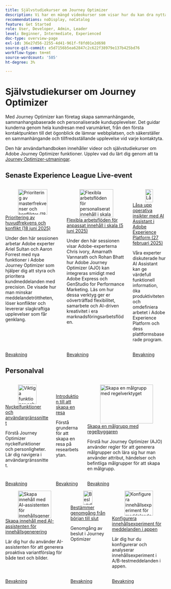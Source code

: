 ```yaml
---
title: Självstudiekurser om Journey Optimizer
description: Vi har en mängd videokurser som visar hur du kan dra nytta av fördelarna med Journey Optimizer.
recommendations: noDisplay, noCatalog
feature: Get Started
role: User, Developer, Admin, Leader
level: Beginner, Intermediate, Experienced
doc-type: overview-page
exl-id: 36e27d56-2255-4d41-961f-f8fd01e2d698
source-git-commit: e5d7156b5ea62847c2c622f38979e137b425bd76
workflow-type: tm+mt
source-wordcount: '585'
ht-degree: 3%

---
```



# Självstudiekurser om Journey Optimizer

Med Journey Optimizer kan företag skapa sammanhängande, sammanhangsbaserade och personaliserade kundupplevelser. Det guidar kunderna genom hela kundresan med varumärket, från den första kontaktpunkten till det ögonblick de lämnar webbplatsen, och säkerställer en sammanhängande och tillfredsställande upplevelse vid varje kontaktyta.

Den här användarhandboken innehåller videor och självstudiekurser om Adobe Journey Optimizer funktioner. Upplev vad du lärt dig genom att ta [Journey Optimizer-utmaningar](https://experienceleague.adobe.com/sv/docs/journey-optimizer-learn/challenges/introduction-and-prerequisites).

<div id="recs-overview-body-1"></div>
<div id="recs-overview-body-2"></div>
<div id="recs-overview-body-3"></div>
<div id="recs-overview-body-4"></div>
<div id="recs-overview-body-5"></div>
<div id="recs-overview-body-6"></div>



## Senaste Experience League Live-event

<!-- CARDS
* https://experienceleague.adobe.com/sv/docs/events/experience-league-live-recordings/episodes/exl-live-episode-06-18-25
  {title = Master Frequency Capping & Conflict Prioritization (June 18, 2025)}
  {description = In this session, Adobe experts Ariel Sultan and Aaron Forrest dove into new features in Adobe Journey Optimizer to help you govern and prioritize customer messages with precision. They showed how to reduce messaging fatigue, resolve conflicts, and deliver impactful experiences that resonate. }
* https://experienceleague.adobe.com/sv/docs/events/experience-league-live-recordings/episodes/exl-live-episode-40-2024-10-24
     {title = Agile Workflows for Personalized Content at Scale (June 05, 2025)}
     {description = In this session, Adobe experts Chris Ivory, Amarnath Vannarath, and Rohan Bhatt showcase how Adobe Journey Optimizer (AJO) seamlessly integrates with Adobe Express and GenStudio for Performance Marketing. Learn how these tools bring unparalleled flexibility, collaboration, and AI-powered creativity to your marketing workflows.}
* https://experienceleague.adobe.com/sv/docs/events/experience-league-live-recordings/episodes/exl-live-episode-02-27-25
     {title = Unlocking operational insights with AI Assistant in Adobe Experience Platform (February 27, 2025)}
     {description = ur experts discussed how AI Assistant can unlock valuable operational insights, boosting productivity and redefining work in Adobe Experience Platform and its platform-based applications.}

-->
<!-- START CARDS HTML - DO NOT MODIFY BY HAND -->
<div class="columns">
    <div class="column is-half-tablet is-half-desktop is-one-third-widescreen" aria-label="Master Frequency Capping & Conflict Prioritization (June 18, 2025)">
        <div class="card" style="height: 100%; display: flex; flex-direction: column; height: 100%;">
            <div class="card-image">
                <figure class="image x-is-16by9">
                    <a href="https://experienceleague.adobe.com/sv/docs/events/experience-league-live-recordings/episodes/exl-live-episode-06-18-25" title="Prioritering av masterfrekvenser och konflikter (18 juni 2025)" target="_blank" rel="referrer">
                        <img class="is-bordered-r-small" src="https://video.tv.adobe.com/v/3464052/?format=jpeg&nocache=1750720617792" alt="Prioritering av masterfrekvenser och konflikter (18 juni 2025)"
                             style="width: 100%; aspect-ratio: 16 / 9; object-fit: cover; overflow: hidden; display: block; margin: auto;">
                    </a>
                </figure>
            </div>
            <div class="card-content is-padded-small" style="display: flex; flex-direction: column; flex-grow: 1; justify-content: space-between;">
                <div class="top-card-content">
                    <p class="headline is-size-6 has-text-weight-bold">
                        <a href="https://experienceleague.adobe.com/sv/docs/events/experience-league-live-recordings/episodes/exl-live-episode-06-18-25" target="_blank" rel="referrer" title="Prioritering av masterfrekvenser och konflikter (18 juni 2025)">Prioritering av huvudfrekvens och konflikt (18 juni 2025)</a>
                    </p>
                    <p class="is-size-6">Under den här sessionen arbetar Adobe experter Ariel Sultan och Aaron Forrest med nya funktioner i Adobe Journey Optimizer som hjälper dig att styra och prioritera kundmeddelanden med precision. De visade hur man minskar meddelandetröttheten, löser konflikter och levererar slagkraftiga upplevelser som får genklang.</p>
                </div>
                <a href="https://experienceleague.adobe.com/sv/docs/events/experience-league-live-recordings/episodes/exl-live-episode-06-18-25" target="_blank" rel="referrer" class="spectrum-Button spectrum-Button--outline spectrum-Button--primary spectrum-Button--sizeM" style="align-self: flex-start; margin-top: 1rem;">
                    <span class="spectrum-Button-label has-no-wrap has-text-weight-bold">Bevakning</span>
                </a>
            </div>
        </div>
    </div>
    <div class="column is-half-tablet is-half-desktop is-one-third-widescreen" aria-label="Agile Workflows for Personalized Content at Scale (June 05, 2025)">
        <div class="card" style="height: 100%; display: flex; flex-direction: column; height: 100%;">
            <div class="card-image">
                <figure class="image x-is-16by9">
                    <a href="https://experienceleague.adobe.com/sv/docs/events/experience-league-live-recordings/episodes/exl-live-episode-40-2024-10-24" title="Flexibla arbetsflöden för personaliserat innehåll i skala (5 juni 2025)" target="_blank" rel="referrer">
                        <img class="is-bordered-r-small" src="https://video.tv.adobe.com/v/3436457?format=jpeg&nocache=1750720617807" alt="Flexibla arbetsflöden för personaliserat innehåll i skala (5 juni 2025)"
                             style="width: 100%; aspect-ratio: 16 / 9; object-fit: cover; overflow: hidden; display: block; margin: auto;">
                    </a>
                </figure>
            </div>
            <div class="card-content is-padded-small" style="display: flex; flex-direction: column; flex-grow: 1; justify-content: space-between;">
                <div class="top-card-content">
                    <p class="headline is-size-6 has-text-weight-bold">
                        <a href="https://experienceleague.adobe.com/sv/docs/events/experience-league-live-recordings/episodes/exl-live-episode-40-2024-10-24" target="_blank" rel="referrer" title="Flexibla arbetsflöden för personaliserat innehåll i skala (5 juni 2025)">Flexibla arbetsflöden för anpassat innehåll i skala (5 juni 2025)</a>
                    </p>
                    <p class="is-size-6">Under den här sessionen visar Adobe-experterna Chris ivory, Amarnath Vannarath och Rohan Bhatt hur Adobe Journey Optimizer (AJO) kan integreras smidigt med Adobe Express och GenStudio for Performance Marketing. Läs om hur dessa verktyg ger er oöverträffad flexibilitet, samarbete och AI-driven kreativitet i era marknadsföringsarbetsflöden.</p>
                </div>
                <a href="https://experienceleague.adobe.com/sv/docs/events/experience-league-live-recordings/episodes/exl-live-episode-40-2024-10-24" target="_blank" rel="referrer" class="spectrum-Button spectrum-Button--outline spectrum-Button--primary spectrum-Button--sizeM" style="align-self: flex-start; margin-top: 1rem;">
                    <span class="spectrum-Button-label has-no-wrap has-text-weight-bold">Bevakning</span>
                </a>
            </div>
        </div>
    </div>
    <div class="column is-half-tablet is-half-desktop is-one-third-widescreen" aria-label="Unlocking operational insights with AI Assistant in Adobe Experience Platform (February 27, 2025)">
        <div class="card" style="height: 100%; display: flex; flex-direction: column; height: 100%;">
            <div class="card-image">
                <figure class="image x-is-16by9">
                    <a href="https://experienceleague.adobe.com/sv/docs/events/experience-league-live-recordings/episodes/exl-live-episode-02-27-25" title="Låsa upp funktionsinsikter med AI Assistant i Adobe Experience Platform (27 februari 2025)" target="_blank" rel="referrer">
                        <img class="is-bordered-r-small" src="https://video.tv.adobe.com/v/3448635/?format=jpeg&nocache=1750720617800" alt="Låsa upp funktionsinsikter med AI Assistant i Adobe Experience Platform (27 februari 2025)"
                             style="width: 100%; aspect-ratio: 16 / 9; object-fit: cover; overflow: hidden; display: block; margin: auto;">
                    </a>
                </figure>
            </div>
            <div class="card-content is-padded-small" style="display: flex; flex-direction: column; flex-grow: 1; justify-content: space-between;">
                <div class="top-card-content">
                    <p class="headline is-size-6 has-text-weight-bold">
                        <a href="https://experienceleague.adobe.com/sv/docs/events/experience-league-live-recordings/episodes/exl-live-episode-02-27-25" target="_blank" rel="referrer" title="Låsa upp funktionsinsikter med AI Assistant i Adobe Experience Platform (27 februari 2025)">Låsa upp operativa insikter med AI Assistant i Adobe Experience Platform (27 februari 2025)</a>
                    </p>
                    <p class="is-size-6">Våra experter diskuterade hur AI Assistant kan ge värdefull funktionell information, öka produktiviteten och omdefiniera arbetet i Adobe Experience Platform och dess plattformsbaserade program.</p>
                </div>
                <a href="https://experienceleague.adobe.com/sv/docs/events/experience-league-live-recordings/episodes/exl-live-episode-02-27-25" target="_blank" rel="referrer" class="spectrum-Button spectrum-Button--outline spectrum-Button--primary spectrum-Button--sizeM" style="align-self: flex-start; margin-top: 1rem;">
                    <span class="spectrum-Button-label has-no-wrap has-text-weight-bold">Bevakning</span>
                </a>
            </div>
        </div>
    </div>
</div>
<!-- END CARDS HTML - DO NOT MODIFY BY HAND -->

<div id="staff-picks-section">

## Personalval

<!-- CARDS

* https://experienceleague.adobe.com/sv/docs/journey-optimizer-learn/tutorials/introduction-to-journey-optimizer/key-capabilities-and-user-interface
* https://experienceleague.adobe.com/sv/docs/journey-optimizer-learn/tutorials/create-journeys/introduction-to-building-a-journey
* https://experienceleague.adobe.com/sv/docs/journey-optimizer-learn/tutorials/profiles-audiences-subscriptions/create-audiences-using-the-rule-builder

-->
<!-- START CARDS HTML - DO NOT MODIFY BY HAND -->
<div class="columns">
    <div class="column is-half-tablet is-half-desktop is-one-third-widescreen" aria-label="Key capabilities and the user interface">
        <div class="card" style="height: 100%; display: flex; flex-direction: column; height: 100%;">
            <div class="card-image">
                <figure class="image x-is-16by9">
                    <a href="https://experienceleague.adobe.com/sv/docs/journey-optimizer-learn/tutorials/introduction-to-journey-optimizer/key-capabilities-and-user-interface" title="Viktiga funktioner och användargränssnittet" target="_blank" rel="referrer">
                        <img class="is-bordered-r-small" src="https://video.tv.adobe.com/v/3424995?format=jpeg&nocache=1750720618534" alt="Viktiga funktioner och användargränssnittet"
                             style="width: 100%; aspect-ratio: 16 / 9; object-fit: cover; overflow: hidden; display: block; margin: auto;">
                    </a>
                </figure>
            </div>
            <div class="card-content is-padded-small" style="display: flex; flex-direction: column; flex-grow: 1; justify-content: space-between;">
                <div class="top-card-content">
                    <p class="headline is-size-6 has-text-weight-bold">
                        <a href="https://experienceleague.adobe.com/sv/docs/journey-optimizer-learn/tutorials/introduction-to-journey-optimizer/key-capabilities-and-user-interface" target="_blank" rel="referrer" title="Viktiga funktioner och användargränssnittet">Nyckelfunktioner och användargränssnittet</a>
                    </p>
                    <p class="is-size-6">Förstå Journey Optimizer nyckelfunktioner och personligheter. Lär dig navigera i användargränssnittet.</p>
                </div>
                <a href="https://experienceleague.adobe.com/sv/docs/journey-optimizer-learn/tutorials/introduction-to-journey-optimizer/key-capabilities-and-user-interface" target="_blank" rel="referrer" class="spectrum-Button spectrum-Button--outline spectrum-Button--primary spectrum-Button--sizeM" style="align-self: flex-start; margin-top: 1rem;">
                    <span class="spectrum-Button-label has-no-wrap has-text-weight-bold">Bevakning</span>
                </a>
            </div>
        </div>
    </div>
    <div class="column is-half-tablet is-half-desktop is-one-third-widescreen" aria-label="Introduction to building a journey">
        <div class="card" style="height: 100%; display: flex; flex-direction: column; height: 100%;">
            <div class="card-image">
                <figure class="image x-is-16by9">
                    <a href="https://experienceleague.adobe.com/sv/docs/journey-optimizer-learn/tutorials/create-journeys/introduction-to-building-a-journey" title="Introduktion till att skapa en resa" target="_blank" rel="referrer">
                        <img class="is-bordered-r-small" src="https://video.tv.adobe.com/v/3424996?format=jpeg&nocache=1750720618508" alt="Introduktion till att skapa en resa"
                             style="width: 100%; aspect-ratio: 16 / 9; object-fit: cover; overflow: hidden; display: block; margin: auto;">
                    </a>
                </figure>
            </div>
            <div class="card-content is-padded-small" style="display: flex; flex-direction: column; flex-grow: 1; justify-content: space-between;">
                <div class="top-card-content">
                    <p class="headline is-size-6 has-text-weight-bold">
                        <a href="https://experienceleague.adobe.com/sv/docs/journey-optimizer-learn/tutorials/create-journeys/introduction-to-building-a-journey" target="_blank" rel="referrer" title="Introduktion till att skapa en resa">Introduktion till att skapa en resa</a>
                    </p>
                    <p class="is-size-6">Förstå grunderna för att skapa en resa på researbetsytan.</p>
                </div>
                <a href="https://experienceleague.adobe.com/sv/docs/journey-optimizer-learn/tutorials/create-journeys/introduction-to-building-a-journey" target="_blank" rel="referrer" class="spectrum-Button spectrum-Button--outline spectrum-Button--primary spectrum-Button--sizeM" style="align-self: flex-start; margin-top: 1rem;">
                    <span class="spectrum-Button-label has-no-wrap has-text-weight-bold">Bevakning</span>
                </a>
            </div>
        </div>
    </div>
    <div class="column is-half-tablet is-half-desktop is-one-third-widescreen" aria-label="Create an audience using the rule builder">
        <div class="card" style="height: 100%; display: flex; flex-direction: column; height: 100%;">
            <div class="card-image">
                <figure class="image x-is-16by9">
                    <a href="https://experienceleague.adobe.com/sv/docs/journey-optimizer-learn/tutorials/profiles-audiences-subscriptions/create-audiences-using-the-rule-builder" title="Skapa en målgrupp med regelverktyget" target="_blank" rel="referrer">
                        <img class="is-bordered-r-small" src="https://video.tv.adobe.com/v/3425020?format=jpeg&nocache=1750720618527" alt="Skapa en målgrupp med regelverktyget"
                             style="width: 100%; aspect-ratio: 16 / 9; object-fit: cover; overflow: hidden; display: block; margin: auto;">
                    </a>
                </figure>
            </div>
            <div class="card-content is-padded-small" style="display: flex; flex-direction: column; flex-grow: 1; justify-content: space-between;">
                <div class="top-card-content">
                    <p class="headline is-size-6 has-text-weight-bold">
                        <a href="https://experienceleague.adobe.com/sv/docs/journey-optimizer-learn/tutorials/profiles-audiences-subscriptions/create-audiences-using-the-rule-builder" target="_blank" rel="referrer" title="Skapa en målgrupp med regelverktyget">Skapa en målgrupp med regelbyggaren</a>
                    </p>
                    <p class="is-size-6">Förstå hur Journey Optimizer (AJO) använder regler för att generera målgrupper och lära sig hur man använder attribut, händelser och befintliga målgrupper för att skapa en målgrupp.</p>
                </div>
                <a href="https://experienceleague.adobe.com/sv/docs/journey-optimizer-learn/tutorials/profiles-audiences-subscriptions/create-audiences-using-the-rule-builder" target="_blank" rel="referrer" class="spectrum-Button spectrum-Button--outline spectrum-Button--primary spectrum-Button--sizeM" style="align-self: flex-start; margin-top: 1rem;">
                    <span class="spectrum-Button-label has-no-wrap has-text-weight-bold">Bevakning</span>
                </a>
            </div>
        </div>
    </div>
</div>
<!-- END CARDS HTML - DO NOT MODIFY BY HAND -->

<!-- CARDS
* https://experienceleague.adobe.com/sv/docs/journey-optimizer-learn/tutorials/content-management/ai-assistant/create-content-using-ai-assistant-for-content-generation
* https://experienceleague.adobe.com/sv/docs/journey-optimizer-learn/tutorials/decision-capabilities/decisioning/decisioning-end-to-end
* https://experienceleague.adobe.com/sv/docs/journey-optimizer-learn/tutorials/channels/in-app-channel/content-experiments-for-in-app-messages

-->
<!-- START CARDS HTML - DO NOT MODIFY BY HAND -->
<div class="columns">
    <div class="column is-half-tablet is-half-desktop is-one-third-widescreen" aria-label="Create content using the AI Assistant for content generation">
        <div class="card" style="height: 100%; display: flex; flex-direction: column; height: 100%;">
            <div class="card-image">
                <figure class="image x-is-16by9">
                    <a href="https://experienceleague.adobe.com/sv/docs/journey-optimizer-learn/tutorials/content-management/ai-assistant/create-content-using-ai-assistant-for-content-generation" title="Skapa innehåll med AI-assistenten för innehållsgenerering" target="_blank" rel="referrer">
                        <img class="is-bordered-r-small" src="https://video.tv.adobe.com/v/3434635/?format=jpeg&nocache=1750720619194" alt="Skapa innehåll med AI-assistenten för innehållsgenerering"
                             style="width: 100%; aspect-ratio: 16 / 9; object-fit: cover; overflow: hidden; display: block; margin: auto;">
                    </a>
                </figure>
            </div>
            <div class="card-content is-padded-small" style="display: flex; flex-direction: column; flex-grow: 1; justify-content: space-between;">
                <div class="top-card-content">
                    <p class="headline is-size-6 has-text-weight-bold">
                        <a href="https://experienceleague.adobe.com/sv/docs/journey-optimizer-learn/tutorials/content-management/ai-assistant/create-content-using-ai-assistant-for-content-generation" target="_blank" rel="referrer" title="Skapa innehåll med AI-assistenten för innehållsgenerering">Skapa innehåll med AI-assistenten för innehållsgenerering</a>
                    </p>
                    <p class="is-size-6">Lär dig hur du använder AI-assistenten för att generera proaktiva variantförslag för både text och bilder.</p>
                </div>
                <a href="https://experienceleague.adobe.com/sv/docs/journey-optimizer-learn/tutorials/content-management/ai-assistant/create-content-using-ai-assistant-for-content-generation" target="_blank" rel="referrer" class="spectrum-Button spectrum-Button--outline spectrum-Button--primary spectrum-Button--sizeM" style="align-self: flex-start; margin-top: 1rem;">
                    <span class="spectrum-Button-label has-no-wrap has-text-weight-bold">Bevakning</span>
                </a>
            </div>
        </div>
    </div>
    <div class="column is-half-tablet is-half-desktop is-one-third-widescreen" aria-label="Decisioning end-to-end walkthrough">
        <div class="card" style="height: 100%; display: flex; flex-direction: column; height: 100%;">
            <div class="card-image">
                <figure class="image x-is-16by9">
                    <a href="https://experienceleague.adobe.com/sv/docs/journey-optimizer-learn/tutorials/decision-capabilities/decisioning/decisioning-end-to-end" title="Beslutsfattande genomgång från början till slut" target="_blank" rel="referrer">
                        <img class="is-bordered-r-small" src="https://video.tv.adobe.com/v/3451100/?format=jpeg&nocache=1750720619211" alt="Beslutsfattande genomgång från början till slut"
                             style="width: 100%; aspect-ratio: 16 / 9; object-fit: cover; overflow: hidden; display: block; margin: auto;">
                    </a>
                </figure>
            </div>
            <div class="card-content is-padded-small" style="display: flex; flex-direction: column; flex-grow: 1; justify-content: space-between;">
                <div class="top-card-content">
                    <p class="headline is-size-6 has-text-weight-bold">
                        <a href="https://experienceleague.adobe.com/sv/docs/journey-optimizer-learn/tutorials/decision-capabilities/decisioning/decisioning-end-to-end" target="_blank" rel="referrer" title="Beslutsfattande genomgång från början till slut">Bestämmer genomgång från början till slut</a>
                    </p>
                    <p class="is-size-6">Genomgång av beslut i Journey Optimizer</p>
                </div>
                <a href="https://experienceleague.adobe.com/sv/docs/journey-optimizer-learn/tutorials/decision-capabilities/decisioning/decisioning-end-to-end" target="_blank" rel="referrer" class="spectrum-Button spectrum-Button--outline spectrum-Button--primary spectrum-Button--sizeM" style="align-self: flex-start; margin-top: 1rem;">
                    <span class="spectrum-Button-label has-no-wrap has-text-weight-bold">Bevakning</span>
                </a>
            </div>
        </div>
    </div>
    <div class="column is-half-tablet is-half-desktop is-one-third-widescreen" aria-label="Configure content experiments for in-app messages">
        <div class="card" style="height: 100%; display: flex; flex-direction: column; height: 100%;">
            <div class="card-image">
                <figure class="image x-is-16by9">
                    <a href="https://experienceleague.adobe.com/sv/docs/journey-optimizer-learn/tutorials/channels/in-app-channel/content-experiments-for-in-app-messages" title="Konfigurera innehållsexperiment för meddelanden i appen" target="_blank" rel="referrer">
                        <img class="is-bordered-r-small" src="https://video.tv.adobe.com/v/3419898/?format=jpeg&nocache=1750720619204" alt="Konfigurera innehållsexperiment för meddelanden i appen"
                             style="width: 100%; aspect-ratio: 16 / 9; object-fit: cover; overflow: hidden; display: block; margin: auto;">
                    </a>
                </figure>
            </div>
            <div class="card-content is-padded-small" style="display: flex; flex-direction: column; flex-grow: 1; justify-content: space-between;">
                <div class="top-card-content">
                    <p class="headline is-size-6 has-text-weight-bold">
                        <a href="https://experienceleague.adobe.com/sv/docs/journey-optimizer-learn/tutorials/channels/in-app-channel/content-experiments-for-in-app-messages" target="_blank" rel="referrer" title="Konfigurera innehållsexperiment för meddelanden i appen">Konfigurera innehållsexperiment för meddelanden i appen</a>
                    </p>
                    <p class="is-size-6">Lär dig hur du konfigurerar och analyserar innehållsexperiment i A/B-testmeddelanden i appen.</p>
                </div>
                <a href="https://experienceleague.adobe.com/sv/docs/journey-optimizer-learn/tutorials/channels/in-app-channel/content-experiments-for-in-app-messages" target="_blank" rel="referrer" class="spectrum-Button spectrum-Button--outline spectrum-Button--primary spectrum-Button--sizeM" style="align-self: flex-start; margin-top: 1rem;">
                    <span class="spectrum-Button-label has-no-wrap has-text-weight-bold">Bevakning</span>
                </a>
            </div>
        </div>
    </div>
</div>
<!-- END CARDS HTML - DO NOT MODIFY BY HAND -->
